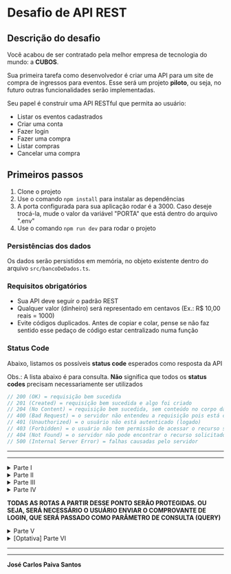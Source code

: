 # Desafio de API REST

## Descrição do desafio

Você acabou de ser contratado pela melhor empresa de tecnologia do mundo: a **CUBOS**.

Sua primeira tarefa como desenvolvedor é criar uma API para um site de compra de ingressos para eventos. Esse será um projeto **piloto**, ou seja, no futuro outras funcionalidades serão implementadas.

Seu papel é construir uma API RESTful que permita ao usuário:

- Listar os eventos cadastrados
- Criar uma conta
- Fazer login
- Fazer uma compra
- Listar compras
- Cancelar uma compra

## Primeiros passos

1. Clone o projeto
2. Use o comando `npm install` para instalar as dependências
3. A porta configurada para sua aplicação rodar é a 3000. Caso deseje trocá-la, mude o valor da variável "PORTA" que está dentro do arquivo ".env"
4. Use o comando `npm run dev` para rodar o projeto

### Persistências dos dados

Os dados serão persistidos em memória, no objeto existente dentro do arquivo `src/bancoDeDados.ts`.

### Requisitos obrigatórios

- Sua API deve seguir o padrão REST
- Qualquer valor (dinheiro) será representado em centavos (Ex.: R$ 10,00 reais = 1000)
- Evite códigos duplicados. Antes de copiar e colar, pense se não faz sentido esse pedaço de código estar centralizado numa função

### Status Code

Abaixo, listamos os possíveis **status code** esperados como resposta da API

Obs.: A lista abaixo é para consulta. **Não** significa que todos os **status codes** precisam necessariamente ser utilizados

```ts
// 200 (OK) = requisição bem sucedida
// 201 (Created) = requisição bem sucedida e algo foi criado
// 204 (No Content) = requisição bem sucedida, sem conteúdo no corpo da resposta
// 400 (Bad Request) = o servidor não entendeu a requisição pois está com uma sintaxe/formato inválido
// 401 (Unauthorized) = o usuário não está autenticado (logado)
// 403 (Forbidden) = o usuário não tem permissão de acessar o recurso solicitado
// 404 (Not Found) = o servidor não pode encontrar o recurso solicitado
// 500 (Internal Server Error) = falhas causadas pelo servidor
```

---

---

<details>
<summary>Parte I</summary>

### Inicialização do projeto

### Criptografia da Senha

Quando um usuário faz cadastro em um sistema ou quando ele decide atualizar sua senha, é realizada uma criptografia, que é a conversão de texto simples legível por humanos em texto incompreensível. Essa prática protege as senhas dos usuários contra acesso não autorizado por parte de invasores. Mesmo que o banco de dados (local onde a senha criptografada fica armazenada) seja comprometido, as senhas não podem ser facilmente decifradas

- Crie uma pasta chamada "auxiliares" dentro da pasta "src"
- Dentro dela, crie um arquivo chamado "criptografia.ts"
- Dentro dele, crie uma função chamada "criptografarSenha", que será responsável por recebe a senha (do tipo string) do usuário e retorná-la criptografada
- Exporte essa função por padrão (`export default`)

A criptografia que usaremos é simples. O que faremos é a inversão dos caracteres da senha do usuário e a adição da string "zz" no começo da string "yy" ao final. Sendo assim, se a senha digitada pelo usuário for "cubos", a senha criptografada será:

1. Inversão: "sobuc"
2. Adição ao início: "zzsobuc"
3. Adição ao final: "zzsobucyy"

Ou seja, a senha criptografada será "zzsobucyy"

- ### REQUISITOS OBRIGATÓRIOS

```
- Receber um string chamada que armazenará a senha
- Retornar a senha criptografada
- Essa função deve ser Exportada por padrão
```

</details>

<details>
<summary>Parte II</summary>

### Inicialização do projeto

`GET /`

Essa será nossa rota principal

- ### Requisição

Sem parâmetros de rota, de consulta ou de corpo

- ### Resposta

Deveremos enviar no corpo (body) da resposta a mensagem "API de vendas de ingressos"

- ### REQUISITOS OBRIGATÓRIOS

Não há

- ### Exemplo de requisição

```json
// POST /usuario
```

- ### Exemplo de resposta

```json
// HTTP Status 200 / 201 / 204
{
  "mensagem": "API de vendas de ingressos"
}
```

</details>

<details>
<summary>Parte III</summary>

### Listar eventos

#### `GET` `/eventos?maxPreco=5000`

Esse endpoint deverá listar todos os eventos cadastrados no banco. Caso o filtro `maxPreco` seja passado, deverá mostrar somente os eventos com preço menor ou igual ao filtro

- ### Requisição

Parâmetro opcional do tipo query chamado "maxPreco"

- ### Resposta

  - Em caso de **sucesso**: array contendo os eventos cadastrados filtrados ou não, dependendo se o filtro foi ou não passado
  - Em caso de **erro**:
    - filtro inválido: status code apropriado e a mensagem "O preço máximo do evento deve conter apenas números e deve ser positivo"

- ### REQUISITOS OBRIGATÓRIOS

```
- Caso o filtro seja passado, ele deve conter apenas caracteres numéricos e deve ser maior ou igual a zero
```

**Dica: se uma string contiver apenas caracteres numéricos, é possível convetê-la para número**

**Dica: tente colocar essa validação em um intermediário**

- ### Exemplo de requisição

```json
// POST /eventos?maxPreco=9900
```

- ### Exemplos de respostas

```json
// HTTP Status 200 / 201 / 204
[
  {
    "id": "c8d28b3f-87fb-469f-9372-24c92dfc3970",
    "nome": "sit amet metus. Aliquam erat",
    "endereco": "5797 Dolor Ave",
    "data": "09/03/2023",
    "preco": 9900
  },
  {
    "id": "34734b90-6505-414f-88a4-7fda65c6fda2",
    "nome": "sagittis felis. Donec tempor, est ac mattis semper, dui",
    "endereco": "P.O. Box 138, 8624 Nisl. Road",
    "data": "09/14/2023",
    "preco": 9223
  }
]
```

```json
// HTTP Status 400 / 401 / 403 / 404
{
  "mensagem": "O preço máximo do evento deve conter apenas números e deve ser positivo"
}
```

</details>

<details>
<summary>Parte IV</summary>

### Criar uma conta

#### `POST` `/usuarios`

Esse endpoint deverá cadastrar um novo usuário no sistema

- ### Requisição

Sem parâmetros de rota ou de consulta

O corpo (body) deverá possuir um objeto com as seguintes propriedades (respeitando estes nomes):

- nome: campo **obrigatório** do tipo string
- email: campo **obrigatório** do tipo string
- senha: campo **obrigatório** do tipo string

- ### Resposta

  - Em caso de **sucesso**: informações do usuário cadastrado, incluindo seu id e excluíndo sua senha criptografada
  - Em caso de **erro**:
    - algum campo obrigatório não enviado: status code apropriado e a mensagem "Todos os campos são obrigatórios"
    - caso já exista algum usuário já cadastrado com o e-mail passado: status code apropriado e a mensagem "E-mail já cadastrado"

- ### REQUISITOS OBRIGATÓRIOS

```
- Validar se todos os campos obrigatórios foram enviados
- Validar se o e-mail informado já existe
- Criptografar a senha usando uuid4 antes de persistir no banco de dados
- Cadastrar o usuário no banco de dados
```

- ### Exemplo de requisição

```json
// POST /usuarios
{
  "nome": "José",
  "email": "jose@email.com",
  "senha": "123456"
}
```

- ### Exemplos de respostas

```json
// HTTP Status 200 / 201 / 204
{
  "id": "c8d28b3f-87fb-469f-9372-24c92dfc3957",
  "nome": "José",
  "email": "jose@email.com"
}
```

```json
// HTTP Status 400 / 401 / 403 / 404
{
  "mensagem": "Todos os campos são obrigatórios"
}
```

```json
// HTTP Status 400 / 401 / 403 / 404
{
  "mensagem": "E-mail já cadastrado"
}
```

### Fazer login

#### `POST` `/login`

Esse endpoint será responsável pelo login do usuário

Antes de passarmos para os aspectos técnicos da implementação, vamos entender um pouco sobre como irá funcionar o login...

O que sabemos é o seguinte: quando vamos fazer login em algum site, geralmente passamos nosso e-mail e senha. Caso a senha ou o e-mail estejam errados, é retornado um erro; caso esteja tudo ok, é inicializada uma sessão e somos redirecionados para outra página, onde podemos usar as funcionalidades disponíveis somente para quem fez o login (editar nossos dados, fazer uma compra, visualizar nossas compras, visualizar o cartão de crédito cadastrado...). Nossa sessão se encerra quando clicamos em "sair" ou, em alguns casos, quando ficamos algum tempo sem mexer no site

Beleza, mas aqui entra uma questão legal de se pensar: vimos que uma API RESTful é stateless, ou seja, ela não guarda informações de requisições anteriores, toda requisição recebida é como se fosse a primeira. Agora imagine que fizemos nosso login certinho e que queremos, por exemplo, mudar nossa senha. Você tem que concordar que para mudarmos a senha, que é algo sensível, é necessário que estejamos logados (sessão iniciada). Mas até então beleza, pois assumimos que já fizemos o login. O problema é: quando enviarmos a requisição para a API solicitando a mudança da nossa senha, como ela é stateless, ela não vai se "lembrar" que já fizemos o login anteriormente. Nesse caso, a API vai retornar um erro falando que não temos autorização para editar a senha! Agora surge a pergunta: como podemos fazer a API se "lembrar" que fizemos o login. O que vamos fazer é algo simples: quando fizemos o login, vamos entregar no corpo da resposta um "comprovante de login". Desta forma, toda vez que fizemos uma requisição dali para frente, vamos passar esse comprovante. Assim, quando a API verificar o que mandamos, conferindo que o comprovante foi enviado e que é válido, ela vai "saber" que fizemos o login antes daquela requisição. Legal, né?

Uma comparação que podemos fazer, que é exatamente a mesma ideia, é com quando vamos a uma festa com nome na lista. Quando você chega na portaria, o segurança:

- confere se seu nome está na lista (o equivalente, no caso da API, a conferir se o e-mail passado existe)
- se não estiver, você é mandado embora; se sim, ele confere, através da sua identidade, se você é quem fiz ser (o equivalente, no caso da API, a conferir se senha passada é a mesma cadastrada)
- se sua identidade estiver com um nome diferente, você é mandado embora; se sim, o segurança te dá uma pulseirinha antes de liberar sua passagem (equivalente, no caso da API, a dar o comprovante de login)

Já se perguntou o porquê da pulseirinha? Ela serve para provar que você realmente passou pela portaria (fez o login). Desta forma, se precisar sair da festa, vai conseguir voltar sem precisar passar pelo mesmo procedimento (não é necessário, no caso da API, você enviar e-mail e senha e fazer a conferência em todas as requisições). A pulseirinha é crucial porque o segurança não é obrigado a se lembrar que já fez a conferência antes. Para ele, toda conferência é como se fosse a primeira (o segurança é "stateless")

- ### Requisição

Sem parâmetros de rota ou de consulta

O corpo (body) deverá possuir um objeto com as seguintes propriedades (respeitando estes nomes):

- email: campo **obrigatório** do tipo string
- senha: campo **obrigatório** do tipo string

- ### Resposta

  - Em caso de **sucesso**: retornar o comprovante de login. Esse comprovante é composto por `fraseSecreta + "/" + id_usuario`, em que a frase secreta é uma string exportada dentro do arquivo "src/fraseSecreta.ts". Esse comprovante deve ser passada em todas as requisições que pedirem. O retorno deve ser dentro de uma propriedade "comprovante"
  - Em caso de **erro**:
    - algum campo obrigatório não enviado: status code apropriado e a mensagem "Todos os campos são obrigatórios"
    - caso e e-mail passado não exista no banco de dados: status code apropriado e a mensagem "E-mail ou senha inválidos"
    - caso a senha passada não corresponda à senha cadastrada no banco de dados: status code apropriado e a mensagem "E-mail ou senha inválidos"

#### ⚠️ Importante: quando for criar o comprovante, tente não abrir o arquivo "src/fraseSecreta.ts" e copiar a string exportada. Tente pegar essa string via importação

- ### REQUISITOS OBRIGATÓRIOS

```
- Validar campos obrigatórios
- Verificar se o e-mail passado existe no banco
- Validar se a senha passada corresponde com a senha cadastrada
- Retornar o comprovante dentro de uma propriedade "comprovante"
```

- ### Exemplo de requisição

```json
// POST /login
{
  "nome": "José",
  "email": "jose@email.com"
}
```

- ### Exemplos de respostas

```json
// HTTP Status 200 / 201 / 204

// supondo que o id do usuário seja "c8d28b3f-87fb-469f-9372-24c92dfc3957"
// supondo que a frase secreta seja "cubosAcademy"
{
  "comprovante": "cubosAcademy/c8d28b3f-87fb-469f-9372-24c92dfc3957"
}
```

```json
// HTTP Status 400 / 401 / 403 / 404
{
  "mensagem": "Todos os campos são obrigatórios"
}
```

```json
// HTTP Status 400 / 401 / 403 / 404
{
  "mensagem": "E-mail ou senha inválidos"
}
```

</details>

**TODAS AS ROTAS A PARTIR DESSE PONTO SERÃO PROTEGIDAS. OU SEJA, SERÁ NECESSÁRIO O USUÁRIO ENVIAR O COMPROVANTE DE LOGIN, QUE SERÁ PASSADO COMO PARÂMETRO DE CONSULTA (QUERY)**

<details>
<summary>Parte V</summary>

### Validação do comprovante

#### Intermediário

Sabendo que todos os endpoints à partir deste ponto precisam que a validação do envio do comprovante de login seja feita, e que esse comprovante será passado como parâmetro de consulta (query) em um campo chamado "comprovante", crie um intermediário que:

- Retorne um status apropriado com a mensagem "Falha na autenticação" caso o comprovante não seja passado ou caso o usuário cujo id está presente no comprovante não exista

**Dica: lembre-se de como o comprovante foi obtido. Desta forma, vai perceber que o id do usuário está presente no comprovante após um caracter "/"**

- ### Exemplo de resposta

```json
// HTTP Status 400 / 401 / 403 / 404
{
  "mensagem": "Falha na autenticação"
}
```

### Fazer uma compra

#### `POST` `/compras?comprovante=COMPROVANTE_LOGIN`

Essa rota será responsável pela criação de uma nova compra

- ### Requisição

Sem parâmetros de rota

O corpo (body) deverá possuir um objeto com a seguinte propriedade (respeitando este nome):

- idEvento: campo **obrigatório** do tipo string

O parâmetro de consulta, responsável pelo envio do comprovante de login, deve ser enviado com a seguinte propriedade (respeitando estes nome):

- comprovante: campo **obrigatório** do tipo string

- ### Resposta

  - Em caso de **sucesso**: cadastrar a nova compra e retornar os dados dela, incluindo o id
  - Em caso de **erro**:
    - o campo obrigatório não enviado: status code apropriado e a mensagem "O identificador do evento é obrigatório"
    - caso e id passado não exista no banco de dados: status code apropriado e a mensagem "Evento não encontrado"

- ### REQUISITOS OBRIGATÓRIOS

```
- Validar campos obrigatórios
- Verificar se o id passado existe no banco
```

- ### Exemplo de requisição

```json
// POST /compras?comprovante=COMPROVANTE_LOGIN
{
  "idEvento": "34734b90-6505-414f-88a4-7fda65c6fda2"
}
```

- ### Exemplos de respostas

```json
// HTTP Status 200 / 201 / 204

// supondo que o id do usuário seja "c8d28b3f-87fb-469f-9372-24c92dfc3957"
{
  "id": "6e516af8-9cc9-410c-a40a-08611f62eb1b",
  "id_usuario": "c8d28b3f-87fb-469f-9372-24c92dfc3957",
  "id_evento": "34734b90-6505-414f-88a4-7fda65c6fda2"
}
```

```json
// HTTP Status 400 / 401 / 403 / 404
{
  "mensagem": "O identificador do evento é obrigatório"
}
```

```json
// HTTP Status 400 / 401 / 403 / 404
{
  "mensagem": "Evento não encontrado"
}
```

### Listar compras

#### `GET` `/compras?comprovante=COMPROVANTE_LOGIN`

Essa rota será responsável pela listagem das compras de um usuário

- ### Requisição

Sem parâmetros de rota e sem corpo

O parâmetro de consulta, responsável pelo envio do comprovante de login, deve ser enviado com a seguinte propriedade (respeitando estes nome):

- comprovante: campo **obrigatório** do tipo string

- ### Resposta

  - Em caso de **sucesso**: retornar as compras do usuário logado. Caso o usuário logado consiga ver alguma compra que não esteja relacionada a ele, teremos um erro muito grave de segurança e privacidade

- ### REQUISITOS OBRIGATÓRIOS

```
- O usuário logado só pode ver as compras ligadas a ele
```

- ### Exemplo de requisição

```json
// GET /compras?comprovante=COMPROVANTE_LOGIN
```

- ### Exemplo de resposta

```json
// HTTP Status 200 / 201 / 204

[
  {
    "idCompra": "6e516af8-9cc9-410c-a40a-08611f62eb1b",
    "idEvento": "2a75af28-11ba-4a39-8265-4e9d8323f9c4",
    "nome": "dui",
    "endereco": "975-7891 Enim Avenue",
    "data": "07/06/2024",
    "preco": 20800
  },
  {
    "idCompra": "",
    "idEvento": "2a75af28-11ba-4a39-8265-4e9d8323f9c4",
    "nome": "dui",
    "endereco": "975-7891 Enim Avenue",
    "data": "07/06/2024",
    "preco": 20800
  }
]
```

### Cancelar uma compra

#### `DELETE` `/compras/:id?comprovante=COMPROVANTE_LOGIN`

Essa rota será responsável por cancelar uma compras de um usuário

- ### Requisição

Sem corpo

O parâmetro de rota é responsável por identificar a compra a ser cancelada

O parâmetro de consulta, responsável pelo envio do comprovante de login, deve ser enviado com a seguinte propriedade (respeitando estes nome):

- comprovante: campo **obrigatório** do tipo string

- ### Resposta

  - Em caso de **sucesso**: sem corpo
  - Em caso de **erro**:
    - caso não exista uma compra do usuário logado com o id passado: status code apropriado e a mensagem "Evento não encontrado"

- ### REQUISITOS OBRIGATÓRIOS

```
- Validar se o id da compra passada existe no banco de dados e se pertence ao usuário logado
```

- ### Exemplo de requisição

```json
// DELETE /compras/6e516af8-9cc9-410c-a40a-08611f62eb1b?comprovante=COMPROVANTE_LOGIN
```

- ### Exemplos de respostas

```json
// HTTP Status 200 / 201 / 204
```

```json
// HTTP Status 400 / 401 / 403 / 404
{
  "mensagem": "Evento não encontrado"
}
```

</details>

<details>
<summary>[Optativa] Parte VI</summary>

Os itens pedidos abaixo são optativos

#### ⚠️ Importante: caso opte por fazer os itens abaixo, faça um commit do seu código antes. Assim, caso tenha algum problema, você pode retornar à versão desejada. Além disso, faça aos poucos e teste regularmente o projeto, não tente fazer tudo de uma única fez

### Tente refatorar o código para torná-lo orientado a objetos

Caso ainda não o tenha feito, tente converter seu código para orientação à objetos, criando classes onde julgar necessário

### Tente refatorar o código para que as validações dos controladores estejam dentro de intermediários

Possivelmente você fez várias validações dentro dos controladores, por exemplo, validações referentes ao envio dos campos obrigatórios. Se for esse o caso, tente passá-las para intermediários

### Tente persistir os dados em arquivos

Repare que ao reiniciar sua aplicação os dados cadastrados em tempo de execução são perdidos. Tente persisti-los usando a leitura e escrita de arquivos

#### ⚠️ Importante: conforme descrito no começo deste documento, você não pode alterar o arquivo src/bancoDeDados.ts. Caso deseje iniciar o arquivo onde vai persistir os dados com os dados do arquivo bancoDeDados.ts, faça uma cópia dos valores. Em resumo, NÃO sobrescreva o arquivo src/bancoDeDados.ts

</details>

---

---

**José Carlos Paiva Santos**
